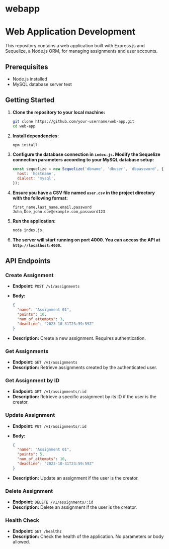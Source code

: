 # webapp

# Web Application Development

This repository contains a web application built with Express.js and Sequelize, a Node.js ORM, for managing assignments and user accounts.

## Prerequisites

- Node.js installed
- MySQL database server
test
## Getting Started

1. **Clone the repository to your local machine:**

    ```bash
    git clone https://github.com/your-username/web-app.git
    cd web-app
    ```

2. **Install dependencies:**

    ```bash
    npm install
    ```

3. **Configure the database connection in `index.js`. Modify the Sequelize connection parameters according to your MySQL database setup:**

    ```javascript
    const sequelize = new Sequelize('dbname', 'dbuser', 'dbpassword', {
      host: 'hostname',
      dialect: 'mysql',
    });
    ```

4. **Ensure you have a CSV file named `user.csv` in the project directory with the following format:**

    ```csv
    first_name,last_name,email,password
    John,Doe,john.doe@example.com,password123
    ```

5. **Run the application:**

    ```bash
    node index.js
    ```

6. **The server will start running on port 4000. You can access the API at `http://localhost:4000`.**

## API Endpoints

### Create Assignment

- **Endpoint:** `POST /v1/assignments`
- **Body:**

    ```json
    {
      "name": "Assignment 01",
      "points": 10,
      "num_of_attempts": 3,
      "deadline": "2023-10-31T23:59:59Z"
    }
    ```

- **Description:** Create a new assignment. Requires authentication.

### Get Assignments

- **Endpoint:** `GET /v1/assignments`
- **Description:** Retrieve assignments created by the authenticated user.

### Get Assignment by ID

- **Endpoint:** `GET /v1/assignments/:id`
- **Description:** Retrieve a specific assignment by its ID if the user is the creator.

### Update Assignment

- **Endpoint:** `PUT /v1/assignments/:id`
- **Body:**

    ```json
    {
      "name": "Assignment 01",
      "points": 5,
      "num_of_attempts": 10,
      "deadline": "2022-10-31T23:59:59Z"
    }
    ```

- **Description:** Update an assignment if the user is the creator.

### Delete Assignment

- **Endpoint:** `DELETE /v1/assignments/:id`
- **Description:** Delete an assignment if the user is the creator.

### Health Check

- **Endpoint:** `GET /healthz`
- **Description:** Check the health of the application. No parameters or body allowed.
